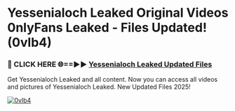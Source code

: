 # Yessenialoch Leaked Original Videos 0nlyFans Leaked - Files Updated! (0vlb4)

<h3>🔴 CLICK HERE 🌐==►► <a href="https://tinyurl.com/ehrbuxhb" rel="nofollow">Yessenialoch Leaked Updated Files</a></h3>

Get Yessenialoch Leaked and all content. Now you can access all videos and pictures of Yessenialoch Leaked. New Updated Files 2025!

[![0vlb4](https://i.imgur.com/lVYEuWS.gif)](https://tinyurl.com/ehrbuxhb)
